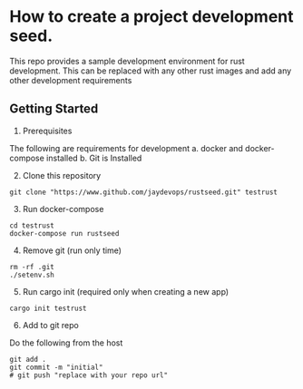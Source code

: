 # How to create a project development seed.

This repo provides a sample development environment for rust development.
This can be replaced with any other rust images and add any other development requirements

## Getting Started

1. Prerequisites

The following are requirements for development
 a. docker and docker-compose installed
 b. Git is Installed

2. Clone this repository

```
git clone "https://www.github.com/jaydevops/rustseed.git" testrust
```

3. Run docker-compose

```
cd testrust
docker-compose run rustseed
```

4. Remove git (run only time)

```
rm -rf .git
./setenv.sh
```

5. Run cargo init (required only when creating a new app)

```
cargo init testrust
```

6. Add to git repo

Do the following from the host
```
git add .
git commit -m "initial"
# git push "replace with your repo url"
```


